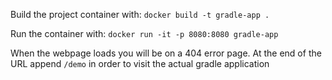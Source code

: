Build the project container with: 
```docker build -t gradle-app .```


Run the container with:
```docker run -it -p 8080:8080 gradle-app```

When the webpage loads you will be on a 404 error page. At the end of the URL
append ```/demo``` in order to visit the actual gradle application
